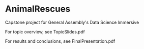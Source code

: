 # AnimalRescues
Capstone project for General Assembly's Data Science Immersive

For topic overview, see TopicSlides.pdf

For results and conclusions, see FinalPresentation.pdf
